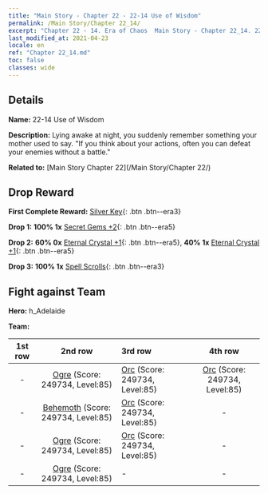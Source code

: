 ```yaml
---
title: "Main Story - Chapter 22 - 22-14 Use of Wisdom"
permalink: /Main Story/Chapter 22_14/
excerpt: "Chapter 22 - 14. Era of Chaos  Main Story - Chapter 22_14. 22-14 Use of Wisdom"
last_modified_at: 2021-04-23
locale: en
ref: "Chapter 22_14.md"
toc: false
classes: wide
---
```


## Details

 **Name:** 22-14 Use of Wisdom

 **Description:** Lying awake at night, you suddenly remember something your mother used to say. \"If you think about your actions, often you can defeat your enemies without a battle.\"

 **Related to:** [Main Story Chapter 22](/Main Story/Chapter 22/)

## Drop Reward

 **First Complete Reward:** [Silver Key](/Items/con_693/){: .btn .btn--era3}

 **Drop 1:** **100% 1x** [Secret Gems +2](/Items/mat_79/){: .btn .btn--era5}

 **Drop 2:** **60% 0x** [Eternal Crystal +1](/Items/mat_73/){: .btn .btn--era5}, **40% 1x** [Eternal Crystal +1](/Items/mat_73/){: .btn .btn--era5}

 **Drop 3:** **100% 1x** [Spell Scrolls](/Items/con_694/){: .btn .btn--era3}


## Fight against Team
 **Hero:** h_Adelaide

 **Team:**


  | 1st row | 2nd row | 3rd row | 4th row |
  |:----:|:----:|:----|:----:|
  | - | [Ogre](/units/Ogre/) (Score: 249734, Level:85)  | [Orc](/units/Orc/) (Score: 249734, Level:85)  | [Orc](/units/Orc/) (Score: 249734, Level:85)  |
  | - | [Behemoth](/units/Behemoth/) (Score: 249734, Level:85)  | [Orc](/units/Orc/) (Score: 249734, Level:85)  | - |
  | - | [Ogre](/units/Ogre/) (Score: 249734, Level:85)  | [Orc](/units/Orc/) (Score: 249734, Level:85)  | - |
  | - | [Ogre](/units/Ogre/) (Score: 249734, Level:85)  | - | - |


